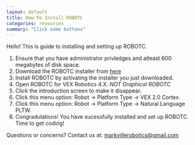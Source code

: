```yaml
---
layout: default
title: How To Install ROBOTC
categories: resources
summary: "Click some buttons"
---
```

Hello!
This is guide to installing and setting up ROBOTC.

1. Ensure that you have administrator privledges and atleast 600 megabytes of disk space.
2. Download the ROBOTC installer from [here]({drive.google.com/file/d/0B6qNsnrHZft5SjFFZ0JSeU0wYU0/view}) 
3. Install ROBOTC by activating the installer you just downloaded.
4. Open ROBOTC for VEX Robotics 4.X. *NOT Graphical ROBOTC*
5. Click the introduction screen to make it disappear.
6. Click this menu option: Robot -> Platform Type -> VEX 2.0 Cortex.
7. Click this menu option: Robot -> Platform Type -> Natural Language PLTW.
8. Congradulations! You have sucessfully installed and set up ROBOTC. Time to get coding!

Questions or concerns? Contact us at: [markvillerobotics@gmail.com]({markvillerobotics@gmail.com})
